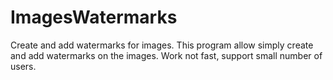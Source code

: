 # ImagesWatermarks
Create and add watermarks for images.
This program allow simply create and add watermarks on the images. Work not fast, support small number of users.
